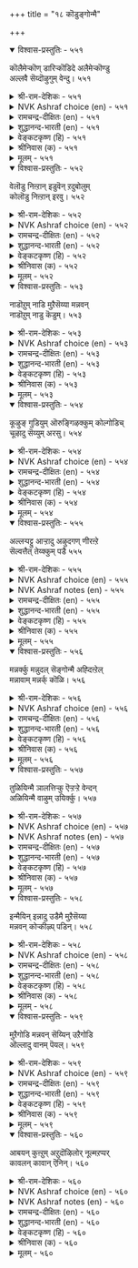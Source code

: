 +++
title = "१८ कॊडुङ्गोन्मै"

+++


<details open><summary>विश्वास-प्रस्तुतिः - ५५१</summary>

कॊलैमेऱ्कॊण् डारिऱ्कॊडिदे अलैमेऱ्कॊण्डु  
अल्लवै सॆय्दॊऴुगुम् वेन्दु।       ५५१
</details>

<details><summary>श्री-राम-देशिकः - ५५१</summary>

जनहिंसापरो राजा न्यायातीतपदानुगाः ।  
निर्घुणाद् घातकाच्चापि भुवि क्रूरतमो मतः ॥ ५५१॥
</details>

<details><summary>NVK Ashraf choice (en) - ५५१</summary>

०५५१
More malicious than a murderer is the king
Who rules with injustice and oppression.*
(Satguru Subramuniyaswami)
</details>

<details><summary>रामचन्द्र-दीक्षितः (en) - ५५१</summary>

551\. kolai mēṟkoṇṭāriṉ koṭitē-alai mēṟkoṇṭu  
allavai ceytu oḻukum vēntu.

551\. The unrighteous king who oppresses his subjects is more cruel than the one who leads the life of a murderer.  
</details>

<details><summary>शुद्धानन्द-भारती (en) - ५५१</summary>

1\. கொலைமேற்கொண் டாரிற் கொடிதே அலைமேற்கொண்டு  
அல்லவை செய்துஒழுகும் வேந்து.  
The unjust tyrant oppressor  
Is worse than cruel murderer.        551  
</details>

<details><summary>वेङ्कटकृष्ण (हि) - ५५१</summary>

551
हत्यारे से भी अधिक, वह राजा है क्रूर ।  
जो जन को हैरान कर, करे पाप भरपूर ॥
</details>

<details><summary>श्रीनिवास (क) - ५५१</summary>

551. प्रजॆगळन्नु हिंसिसि दमन माडुत्त, धर्मवल्लद कार्यगळल्लि तॊडगिद अरसनु कॊलॆगारनिगिन्त कीळॆनिसिकॊळ्ळुत्तानॆ.

</details>

<details><summary>मूलम् - ५५१</summary>

कॊलैमेऱ्कॊण् डारिऱ् कॊडिदे अलैमेऱ्कॊण्डु
अल्लवै सॆय्दॊऴुगुम् वेन्दु। ५५१
</details>

<details open><summary>विश्वास-प्रस्तुतिः - ५५२</summary>

वेलॊडु निऩ्ऱान् इडुवॆन् ऱदुबोलुम्  
कोलॊडु निऩ्ऱान् इरवु।       ५५२
</details>

<details><summary>श्री-राम-देशिकः - ५५२</summary>

नीत्या पालयता राज्ञा प्रजाभ्यो वित्तयाचनम् ।  
चोरेण शूलिना पान्थात् वित्तचौर्यसमं मतम् ॥ ५५२॥
</details>

<details><summary>NVK Ashraf choice (en) - ५५२</summary>

०५५२
A tyrant taxing his subjects
Is like an armed dacoit extorting money. *
(K. Kannan)
</details>

<details><summary>रामचन्द्र-दीक्षितः (en) - ५५२</summary>

552\. vēloṭu niṉṟāṉ, ‘iṭu’ eṉṟatu pōlum-  
kōloṭu niṉṟāṉ iravu.

552\. The wielder of the sceptre asking for gifts, is like the spearman asking the way-farer ‘give.’  
</details>

<details><summary>शुद्धानन्द-भारती (en) - ५५२</summary>

2\. வேலொடு நின்றான் இடுஎன் றதுபோலும்  
கோலொடு நின்றான் இரவு.  
Sceptered tyrant exacting gold  
Is "give" of lanced robber bold.        552  
</details>

<details><summary>वेङ्कटकृष्ण (हि) - ५५२</summary>

552
भाला ले कर हो खड़े, डाकू की ज्यों माँग ।  
राजदण्डयुत की रही, त्यों भिक्षा की माँग ॥
</details>

<details><summary>श्रीनिवास (क) - ५५२</summary>

552. आडळित दण्डवन्नॆत्ति प्रजॆगळन्नु हण केळुव अरसनु, हादियल्लि आयुध तोरिसि पथिकरिन्द हण सुलियुव दरोडॆगळ्ळनन्नु होलुत्तानॆ.

</details>

<details><summary>मूलम् - ५५२</summary>

वेलॊडु निऩ्ऱाऩ् इडुवॆऩ् ऱतुबोलुम्
कोलॊडु निऩ्ऱाऩ् इरवु। ५५२
</details>

<details open><summary>विश्वास-प्रस्तुतिः - ५५३</summary>

नाडॊऱुम् नाडि मुऱैसॆय्या मन्नवन्  
नाडॊऱुम् नाडु कॆडुम्।       ५५३
</details>

<details><summary>श्री-राम-देशिकः - ५५३</summary>

देशे दिने दिने जाताननर्थान् विमृशन् नृपः ।  
परिहारमकुर्वाणः क्षीणराज्यः क्रमाद्भवेत् ॥ ५५३॥
</details>

<details><summary>NVK Ashraf choice (en) - ५५३</summary>

०५५३
A king who fails in his day today affairs
Loses his kingdom day by day.
(K. Kannan)
</details>

<details><summary>रामचन्द्र-दीक्षितः (en) - ५५३</summary>

553\. nāḷtoṟum nāṭi, muṟaiceyyā maṉṉavaṉ  
nāḷtoṟum nāṭu keṭum.

553\. That country will perish any day whose monarch does not administer justice day by day.  
</details>

<details><summary>शुद्धानन्द-भारती (en) - ५५३</summary>

3\. நாடொறும் நாடி முறைசெய்யா மன்னவன்  
நாடொறும் நாடு கெடும்.  
Spy wrongs daily and do justice  
Or day by day the realm decays.        553  
</details>

<details><summary>वेङ्कटकृष्ण (हि) - ५५३</summary>

553
दिन दिन नीति विचार कर, नृप न करे यदि राज ।  
ह्रासोन्मुख होता रहे, दिन दिन उसका राज ॥
</details>

<details><summary>श्रीनिवास (क) - ५५३</summary>

553. प्रतिनित्यवू तन्न आडळितदल्लिरुव ऒळितुकॆडुकुगळन्नु विचारमाडि, धर्मदिन्द नडॆदुकॊळ्ळद अरसनु दिनदिनवू तन्न नाडन्नु अवनतिगॆ तरुवनु.

</details>

<details><summary>मूलम् - ५५३</summary>

नाडॊऱुम् नाडि मुऱैसॆय्या मऩ्ऩवऩ्
नाडॊऱुम् नाडु कॆडुम्। ५५३
</details>

<details open><summary>विश्वास-प्रस्तुतिः - ५५४</summary>

कूऴुङ् गुडियुम् ऒरुङ्गिऴक्कुम् कोल्गोडिच्  
चूऴादु सॆय्युम् अरसु।       ५५४
</details>

<details><summary>श्री-राम-देशिकः - ५५४</summary>

भाव्यनर्थमनालोच्य न्याय्यमार्गविरोधतः ।  
भूपस्य रक्षतो वित्तं नश्येत् तेन प्रजा अपि ॥ ५५४॥
</details>

<details><summary>NVK Ashraf choice (en) - ५५४</summary>

०५५४
A thoughtless king who abuses his scepter
Will lose at once his wealth and subjects.
(P.S. Sundaram), ( Shuddhananda Bharatiar)
</details>

<details><summary>रामचन्द्र-दीक्षितः (en) - ५५४</summary>

554\. kūḻum kuṭiyum oruṅku iḻakkum-kōl kōṭi,  
cūḻātu, ceyyum aracu.

554\. That king who allows his sceptre to bend indiscriminately will lose his wealth together with his subjects.  
</details>

<details><summary>शुद्धानन्द-भारती (en) - ५५४</summary>

4\. கூழும் குடியும் ஒருங்கிழக்கும் கோல்கோடிச்  
சூழாது செய்யும் அரசு.  
The king shall wealth and subjects lose  
If his sceptre he dares abuse.        554  
</details>

<details><summary>वेङ्कटकृष्ण (हि) - ५५४</summary>

554
नीतिहीन शासन करे, बिन सोचे नरनाथ ।  
तो वह प्रजा व वित्त को, खो बैठे इक साथ ॥
</details>

<details><summary>श्रीनिवास (क) - ५५४</summary>

554. दुराडळितगारनागि, विचारमाडदॆ दुडुकुव अरसनु, तन्न सम्पत्तन्नु प्रजॆगळन्नू ऒट्टागि कळॆदुकॊळ्ळुवनु.

</details>

<details><summary>मूलम् - ५५४</summary>

कूऴुङ् गुडियुम् ऒरुङ्गिऴक्कुम् कोल्गोडिच्
चूऴादु सॆय्युम् अरसु। ५५४
</details>

<details open><summary>विश्वास-प्रस्तुतिः - ५५५</summary>

अल्लऱ्पट्टु आऱ्ऱादु अऴुदगण् णीरऩ्ऱे  
सॆल्वत्तैत् तेय्क्कुम् पडै       ५५५
</details>

<details><summary>श्री-राम-देशिकः - ५५५</summary>

अधर्मपालनोद्भूतक्लेशभाजां नुणां भुवि ।  
अश्रुपातः श्रियं राज्ञो नाशयेदायुधात्मना ॥ ५५५॥
</details>

<details><summary>NVK Ashraf choice (en) - ५५५</summary>

०५५५
It is the tears of those groaning under oppression
That wear out the prosperity of the king.
(V.V.S. Aiyar)
</details>

<details><summary>NVK Ashraf notes (en) - ५५५</summary>

५५५. The couplet is sometimes shown ending with a question mark. The phrase is "कण्णीरऩ्ऱे" and not "कण्णीरऩ्ऱो". A good abridgment of the verse is given by (K. Krishnaswamy & Vijaya Ramkumar): "The tears resulting from suffering caused by the king will be the cause of his undoing"
</details>

<details><summary>रामचन्द्र-दीक्षितः (en) - ५५५</summary>

555\. allaṟpaṭṭu, āṟṟātu, aḻuta kaṇṇīr aṉṟē-  
celvattait tēykkum paṭai.

555\. Are not the tears, shed as a result of oppression, the weapons which destroy the prosperity of the monarch?  
</details>

<details><summary>शुद्धानन्द-भारती (en) - ५५५</summary>

5\. அல்லற்பட்டு ஆற்றாது அழுதகண் ணீரன்றே  
செல்வத்தைத் தேய்க்கும் படை.  
Groaning tears caused by tyrant's sway  
File the royal wealth away.        555  
</details>

<details><summary>वेङ्कटकृष्ण (हि) - ५५५</summary>

555
उतपीड़ित जन रो पड़े, जब वेदना अपार ।  
श्री का नाशक शास्त्र है, क्या न नेत्र-जल-धार ॥
</details>

<details><summary>श्रीनिवास (क) - ५५५</summary>

555. सङ्कटक्कॊळगागि सहिसलारदॆ अळुव (प्रजॆगळ) कण्णीरल्लवॆ (नीति पालिसद अरसन) सिरियन्नु कत्तरिसि नाशपडिसुव गरगस.

</details>

<details><summary>मूलम् - ५५५</summary>

अल्लऱ्पट्टु आऱ्ऱादु अऴुदगण् णीरऩ्ऱे
सॆल्वत्तैत् तेय्क्कुम् पडै ५५५
</details>

<details open><summary>विश्वास-प्रस्तुतिः - ५५६</summary>

मन्नर्क्कु मन्नुदल् सॆङ्गोन्मै अह्दिऩ्ऱेल्  
मन्नावाम् मन्नर्क् कॊळि।       ५५६
</details>

<details><summary>श्री-राम-देशिकः - ५५६</summary>

विन्दते सुस्थिरां कीर्ति भूपो धर्मेण पालयन् ।  
अनीत्या पालयन् राजा नष्टकीर्तिर्भविष्यति ॥ ५५६॥
</details>

<details><summary>NVK Ashraf choice (en) - ५५६</summary>

०५५६
Just rule stabilizes a king.
Lacking it his glory fades.
(P.S. Sundaram)
</details>

<details><summary>रामचन्द्र-दीक्षितः (en) - ५५६</summary>

556\. maṉṉarkku maṉṉutal ceṅkōṉmai; aḵtu iṉṟēl,  
maṉṉāvām, maṉṉarkku oḷi.

556\. Good Government makes one’s rule enduring. Where it is not found, his lustre will not last long?  
</details>

<details><summary>शुद्धानन्द-भारती (en) - ५५६</summary>

6\. மன்னர்க்கு மன்னுதல் செங்கோன்மை அஃதின்றேல்  
மன்னாவாம் மன்னர்க் கொளி.  
Glory endures by sceptre right  
Without it wanes the royal light.        556  
</details>

<details><summary>वेङ्कटकृष्ण (हि) - ५५६</summary>

556
नीतिपूर्ण शासन रखे, नृप का वश चिरकाल ।  
नीति न हो तो, भूप का, यश न रहे सब काल ॥
</details>

<details><summary>श्रीनिवास (क) - ५५६</summary>

556. अरसरिगॆ मन्नणॆ दॊरॆयलु न्यायवाद आळ्विकॆये कारणवागुवुदु; अदिल्लवादरॆ अरसरिगॆ कीर्तिनॆलॆ इल्लवागि होगुवुदु.

</details>

<details><summary>मूलम् - ५५६</summary>

मऩ्ऩर्क्कु मऩ्ऩुदल् सॆङ्गोऩ्मै अह्दिऩ्ऱेल्
मऩ्ऩावाम् मऩ्ऩर्क् कॊळि। ५५६
</details>

<details open><summary>विश्वास-प्रस्तुतिः - ५५७</summary>

तुळियिन्मै ञालत्तिऱ्कु ऎऱ्ऱऱ्ऱे वेन्दन्  
अळियिन्मै वाऴुम् उयिर्क्कु।       ५५७
</details>

<details><summary>श्री-राम-देशिकः - ५५७</summary>

दयाधून्यमहीपालपाल्यमाननृणां स्थितम् ।  
वृष्टिहीनप्रदेशस्थजनास्थितिसमां विदुः ॥ ५५७॥
</details>

<details><summary>NVK Ashraf choice (en) - ५५७</summary>

०५५७
How fares the earth without rain?
So fares life under a ruthless king.
(P.S. Sundaram)
</details>

<details><summary>NVK Ashraf notes (en) - ५५७</summary>

५५७. Relationship between King and Rain has been emphasized by Valluvar in at least three places in Kural. In the very next verse ५५९ Valluvar says “If a king acts contrary to justice, monsoons fail and clouds shed no rain”. Only in the previous chapter on "Just Government" had he stated that "The king who rules according to the law never lacks rain and corn".
</details>

<details><summary>रामचन्द्र-दीक्षितः (en) - ५५७</summary>

557\. tuḷi iṉmai ñālattiṟku eṟṟu? aṟṟē, vēntaṉ  
aḷi iṉmai vāḻum uyirkku.

557\. The people who live under a graceless king suffer like the earth unvisited by drops of rain.  
</details>

<details><summary>शुद्धानन्द-भारती (en) - ५५७</summary>

7\. துளியின்மை ஞாலத்திற்கு எற்றற்றே வேந்தன்  
அளியின்மை வாழும் உயிர்க்கு.  
Dry like the earth without rainfall  
Is graceless king to creatures all.        557  
</details>

<details><summary>वेङ्कटकृष्ण (हि) - ५५७</summary>

557
अनावृष्टि से दुःख जो, पाती भूमि अतीव ।  
दयावृष्टि बिन भूप की, पाते हैं सब जिव ॥
</details>

<details><summary>श्रीनिवास (क) - ५५७</summary>

557. मळॆ हनि इल्लवादरॆ लोकवु हानिगॊळगागुवन्तॆ अरसन करुणॆ इल्लदॆ नाडिन प्रजॆगळू कष्टपडुत्तारॆ.

</details>

<details><summary>मूलम् - ५५७</summary>

तुळियिऩ्मै ञालत्तिऱ्कु ऎऱ्ऱऱ्ऱे वेन्दऩ्
अळियिऩ्मै वाऴुम् उयिर्क्कु। ५५७
</details>

<details open><summary>विश्वास-प्रस्तुतिः - ५५८</summary>

इन्मैयिन् इन्नादु उडैमै मुऱैसॆय्या  
मन्नवन् कोऱ्कीऴ्प् पडिन्।       ५५८
</details>

<details><summary>श्री-राम-देशिकः - ५५८</summary>

धर्ममार्गं समुल्लङ्घ्य रक्षतः पृथिवीपतेः ।  
देशे सतां तु दारिद्र्यात् सम्पत्क्लेशाय कल्पते ॥ ५५८॥
</details>

<details><summary>NVK Ashraf choice (en) - ५५८</summary>

०५५८
Possessions are worse than poverty
Under the scepter of an unjust king.
(N.V.K. Ashraf), (P.S. Sundaram)
</details>

<details><summary>रामचन्द्र-दीक्षितः (en) - ५५८</summary>

558\. iṉmaiyiṉ iṉṉātu, uṭaimai-muṟai ceyyā  
maṉṉavaṉ kōṟkīḻp paṭiṉ.

558\. Where people possess a king, who does not enforce justice, wealth does not confer more happiness than poverty.  
</details>

<details><summary>शुद्धानन्द-भारती (en) - ५५८</summary>

8\. இன்மையின் இன்னாது உடைமை முறைசெய்யா  
மன்னவன் கோற்கீழ்ப் படின்.  
To have is worse than having not  
If ruler is unjust despot.        558  
</details>

<details><summary>वेङ्कटकृष्ण (हि) - ५५८</summary>

558
अति दुःखद है सधनता, रहने से धनहीन ।  
यदि अन्यायी राज के, रहना पड़े अधीन ॥
</details>

<details><summary>श्रीनिवास (क) - ५५८</summary>

558. नीतिधर्मगळन्नु पालिसदिरुव अरसन, राजदण्डद कॆळगॆ आश्रय पडॆदरॆ, सिरिवन्तिकॆगिन्त बडतनवे मेलु ऎनिसिकॊळ्ळुत्तदॆ.

</details>

<details><summary>मूलम् - ५५८</summary>

इऩ्मैयिऩ् इऩ्ऩादु उडैमै मुऱैसॆय्या
मऩ्ऩवऩ् कोऱ्कीऴ्प् पडिऩ्। ५५८
</details>

<details open><summary>विश्वास-प्रस्तुतिः - ५५९</summary>

मुऱैगोडि मन्नवन् सॆय्यिन् उऱैगोडि  
ऒल्लादु वानम् पॆयल्।       ५५९
</details>

<details><summary>श्री-राम-देशिकः - ५५९</summary>

पयोधरा न वर्षन्ति काले वृष्टिश्च निष्फला ।  
धर्म्य पन्थानमुल्लङ्घ्य नृपे शासति मेदिनीम् ॥ ५५९॥
</details>

<details><summary>NVK Ashraf choice (en) - ५५९</summary>

०५५९
If a king acts contrary to justice,
Monsoons fail and clouds shed no rain.
(W.H. Drew and J. Lazarus), (N.V.K. Ashraf)
</details>

<details><summary>रामचन्द्र-दीक्षितः (en) - ५५९</summary>

559\. muṟai kōṭi maṉṉavaṉ ceyyiṉ, uṟai kōṭi  
ollātu, vāṉam peyal.

559\. Were the king to rule unjustly, the Heavens would withhold rains?  
</details>

<details><summary>शुद्धानन्द-भारती (en) - ५५९</summary>

9\. முறைகோடி மன்னவன் செய்யின் உறைகோடி  
ஒல்லாது வானம் பெயல்.  
The sky withdraws season's shower  
If the king misuses his power.        559  
</details>

<details><summary>वेङ्कटकृष्ण (हि) - ५५९</summary>

559
यदि राजा शासन करे, राजधर्म से चूक ।  
पानी बरसेगा नहीं, ऋतु में बादल चूक ॥
</details>

<details><summary>श्रीनिवास (क) - ५५९</summary>

559. अरसनादवनु नीतिधर्म उल्लङ्घिसि आळ्विकॆ नडॆसिदरॆ, आ नाडिनल्लि मळॆगाल तप्पि, मोडगळु (चदुरि) मळॆ सुरियलु निराकरिसुत्तदॆ.

</details>

<details><summary>मूलम् - ५५९</summary>

मुऱैगोडि मऩ्ऩवऩ् सॆय्यिऩ् उऱैगोडि
ऒल्लादु वाऩम् पॆयल्। ५५९
</details>

<details open><summary>विश्वास-प्रस्तुतिः - ५६०</summary>

आबयन् कुऩ्ऱुम् अऱुदॊऴिलोर् नूल्मऱप्पर्  
कावलन् कावान् ऎनिन्।       ५६०
</details>

<details><summary>श्री-राम-देशिकः - ५६०</summary>

अरक्षति भुवं भूपे पथा न्यायानुरोधिना ।  
विप्राः क्षुतिं विस्मरेयुः न दद्युः पशवः पयः ॥ ५६०॥
</details>

<details><summary>NVK Ashraf choice (en) - ५६०</summary>

०५६०
Cows yield less and priests forget their hymns
If the protector fails to protect. *
(P.S. Sundaram)
</details>

<details><summary>NVK Ashraf notes (en) - ५६०</summary>

५६०. "अऱुदॊऴिलोर्" here has been taken to mean priests. "Brahmins are they who perform the six duties" says Tirumandiram [२२४]. While commenting on this mantra, translator B. Natarajan mentions that the six duties of a Brahmin are: To learn, to instruct, to give alms, to receive gifts, to perform sacrifice and to persuade other to perform sacrifices. 
</details>

<details><summary>रामचन्द्र-दीक्षितः (en) - ५६०</summary>

560\. ā payaṉ kuṉṟum; aṟutoḻilōr nūl maṟappar;-  
kāvalaṉ kāvāṉ eṉiṉ.

560\. If the protecting monarch fails in his duties, the yield of cows will diminish and Brahmans with their six duties will forget their Vedas.  
</details>

<details><summary>शुद्धानन्द-भारती (en) - ५६०</summary>

10\. ஆபயன் குன்றும் அறுதொழிலோர் நூல்மறப்பர்  
காவலன் காவான் எனின்.  
The *six-functioned forget their lore  
Cows give less if kings guard no more.         560  
</details>

<details><summary>वेङ्कटकृष्ण (हि) - ५६०</summary>

560
षटकर्मी को स्मृति नहीं, दूध न देगी गाय ।  
यदि जन-रक्षक भूप से, रक्षा की नहिं जाय ॥
</details>

<details><summary>श्रीनिवास (क) - ५६०</summary>

560. कायुव अरसनु रक्षिसदिद्दरॆ, अवु हालु करॆयुवुदिल्ल; ब्राह्मणरू धर्मग्रन्थगळन्नु मरॆयुत्तारॆ.
</details>

<details><summary>मूलम् - ५६०</summary>

आबयऩ् कुऩ्ऱुम् अऱुदॊऴिलोर् नूल्मऱप्पर्
कावलऩ् कावाऩ् ऎऩिऩ्। ५६०
</details>

